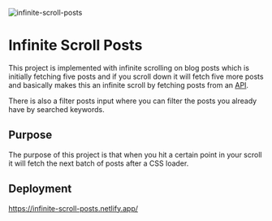 ![infinite-scroll-posts](https://user-images.githubusercontent.com/74613776/109977310-b1c88280-7d22-11eb-87bc-e287f3aa1129.PNG)

# Infinite Scroll Posts

This project is implemented with infinite scrolling on blog posts which is initially fetching five posts and if you scroll down it will fetch five more posts and basically makes this an infinite scroll by fetching posts from an [API](http://jsonplaceholder.typicode.com/). 

There is also a filter posts input where you can filter the posts you already have by searched keywords.

## Purpose

The purpose of this project is that when you hit a certain point in your scroll it will fetch the next batch of posts after a CSS loader.

## Deployment

https://infinite-scroll-posts.netlify.app/
